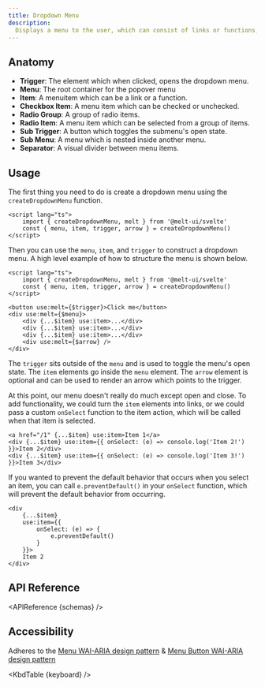```yaml
---
title: Dropdown Menu
description:
  Displays a menu to the user, which can consist of links or functions, triggered by a button.
---
```


<script>
    import { KbdTable, APIReference } from '$docs/components'
    export let schemas
    export let keyboard
</script>

## Anatomy

- **Trigger**: The element which when clicked, opens the dropdown menu.
- **Menu**: The root container for the popover menu
- **Item**: A menuitem which can be a link or a function.
- **Checkbox Item**: A menu item which can be checked or unchecked.
- **Radio Group**: A group of radio items.
- **Radio Item**: A menu item which can be selected from a group of items.
- **Sub Trigger**: A button which toggles the submenu's open state.
- **Sub Menu**: A menu which is nested inside another menu.
- **Separator**: A visual divider between menu items.

## Usage

The first thing you need to do is create a dropdown menu using the `createDropdownMenu` function.

```svelte {3}
<script lang="ts">
	import { createDropdownMenu, melt } from '@melt-ui/svelte'
	const { menu, item, trigger, arrow } = createDropdownMenu()
</script>
```

Then you can use the `menu`, `item`, and `trigger` to construct a dropdown menu. A high level
example of how to structure the menu is shown below.

```svelte
<script lang="ts">
	import { createDropdownMenu, melt } from '@melt-ui/svelte'
	const { menu, item, trigger, arrow } = createDropdownMenu()
</script>

<button use:melt={$trigger}>Click me</button>
<div use:melt={$menu}>
	<div {...$item} use:item>...</div>
	<div {...$item} use:item>...</div>
	<div {...$item} use:item>...</div>
	<div use:melt={$arrow} />
</div>
```

The `trigger` sits outside of the `menu` and is used to toggle the menu's open state. The `item`
elements go inside the `menu` element. The `arrow` element is optional and can be used to render an
arrow which points to the trigger.

At this point, our menu doesn't really do much except open and close. To add functionality, we could
turn the `item` elements into links, or we could pass a custom `onSelect` function to the item
action, which will be called when that item is selected.

```svelte /onSelect: (e) => console.log('Item 2!')/#hi /onSelect: (e) => console.log('Item 3!')/#hi
<a href="/1" {...$item} use:item>Item 1</a>
<div {...$item} use:item={{ onSelect: (e) => console.log('Item 2!') }}>Item 2</div>
<div {...$item} use:item={{ onSelect: (e) => console.log('Item 3!') }}>Item 3</div>
```

If you wanted to prevent the default behavior that occurs when you select an item, you can call
`e.preventDefault()` in your `onSelect` function, which will prevent the default behavior from
occurring.

```svelte {5}
<div
	{...$item}
	use:item={{
		onSelect: (e) => {
			e.preventDefault()
		}
	}}>
	Item 2
</div>
```

## API Reference

<APIReference {schemas} />

## Accessibility

Adheres to the [Menu WAI-ARIA design pattern](https://www.w3.org/WAI/ARIA/apg/patterns/menubar/) &
[Menu Button WAI-ARIA design pattern](https://www.w3.org/WAI/ARIA/apg/patterns/menubutton/)

<KbdTable {keyboard} />
